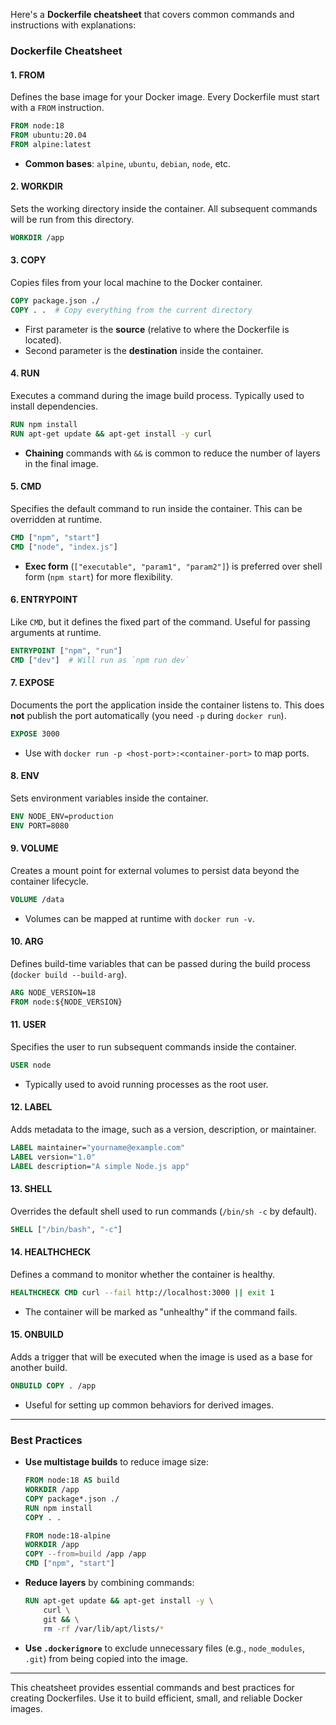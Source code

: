 Here's a **Dockerfile cheatsheet** that covers common commands and instructions with explanations:

### **Dockerfile Cheatsheet**

#### 1. **FROM**
Defines the base image for your Docker image. Every Dockerfile must start with a `FROM` instruction.
```dockerfile
FROM node:18
FROM ubuntu:20.04
FROM alpine:latest
```

- **Common bases**: `alpine`, `ubuntu`, `debian`, `node`, etc.

#### 2. **WORKDIR**
Sets the working directory inside the container. All subsequent commands will be run from this directory.
```dockerfile
WORKDIR /app
```

#### 3. **COPY**
Copies files from your local machine to the Docker container.
```dockerfile
COPY package.json ./
COPY . .  # Copy everything from the current directory
```

- First parameter is the **source** (relative to where the Dockerfile is located).
- Second parameter is the **destination** inside the container.

#### 4. **RUN**
Executes a command during the image build process. Typically used to install dependencies.
```dockerfile
RUN npm install
RUN apt-get update && apt-get install -y curl
```

- **Chaining** commands with `&&` is common to reduce the number of layers in the final image.

#### 5. **CMD**
Specifies the default command to run inside the container. This can be overridden at runtime.
```dockerfile
CMD ["npm", "start"]
CMD ["node", "index.js"]
```

- **Exec form** (`["executable", "param1", "param2"]`) is preferred over shell form (`npm start`) for more flexibility.

#### 6. **ENTRYPOINT**
Like `CMD`, but it defines the fixed part of the command. Useful for passing arguments at runtime.
```dockerfile
ENTRYPOINT ["npm", "run"]
CMD ["dev"]  # Will run as `npm run dev`
```

#### 7. **EXPOSE**
Documents the port the application inside the container listens to. This does **not** publish the port automatically (you need `-p` during `docker run`).
```dockerfile
EXPOSE 3000
```

- Use with `docker run -p <host-port>:<container-port>` to map ports.

#### 8. **ENV**
Sets environment variables inside the container.
```dockerfile
ENV NODE_ENV=production
ENV PORT=8080
```

#### 9. **VOLUME**
Creates a mount point for external volumes to persist data beyond the container lifecycle.
```dockerfile
VOLUME /data
```

- Volumes can be mapped at runtime with `docker run -v`.

#### 10. **ARG**
Defines build-time variables that can be passed during the build process (`docker build --build-arg`).
```dockerfile
ARG NODE_VERSION=18
FROM node:${NODE_VERSION}
```

#### 11. **USER**
Specifies the user to run subsequent commands inside the container.
```dockerfile
USER node
```

- Typically used to avoid running processes as the root user.

#### 12. **LABEL**
Adds metadata to the image, such as a version, description, or maintainer.
```dockerfile
LABEL maintainer="yourname@example.com"
LABEL version="1.0"
LABEL description="A simple Node.js app"
```

#### 13. **SHELL**
Overrides the default shell used to run commands (`/bin/sh -c` by default).
```dockerfile
SHELL ["/bin/bash", "-c"]
```

#### 14. **HEALTHCHECK**
Defines a command to monitor whether the container is healthy.
```dockerfile
HEALTHCHECK CMD curl --fail http://localhost:3000 || exit 1
```

- The container will be marked as "unhealthy" if the command fails.

#### 15. **ONBUILD**
Adds a trigger that will be executed when the image is used as a base for another build.
```dockerfile
ONBUILD COPY . /app
```

- Useful for setting up common behaviors for derived images.

---

### **Best Practices**

- **Use multistage builds** to reduce image size:
  ```dockerfile
  FROM node:18 AS build
  WORKDIR /app
  COPY package*.json ./
  RUN npm install
  COPY . .

  FROM node:18-alpine
  WORKDIR /app
  COPY --from=build /app /app
  CMD ["npm", "start"]
  ```

- **Reduce layers** by combining commands:
  ```dockerfile
  RUN apt-get update && apt-get install -y \
      curl \
      git && \
      rm -rf /var/lib/apt/lists/*
  ```

- **Use `.dockerignore`** to exclude unnecessary files (e.g., `node_modules`, `.git`) from being copied into the image.

---

This cheatsheet provides essential commands and best practices for creating Dockerfiles. Use it to build efficient, small, and reliable Docker images.